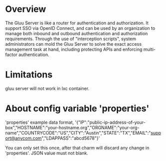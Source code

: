 # Overview

The Gluu Server is like a router for authentication and authorization.
It support SSO via OpenID Connect, and can be used by an organization to manage
both inbound and outbound authentication and authorization requirements.
Through the use of "interception scripts", system administrators can mold the
Gluu Server to solve the exact access management task at hand, including
protecting APIs and enforcing multi-factor authentication.

# Limitations

gluu server will not work in lxc container.

# About config variable 'properties'

'properties' example data format,
'{"IP":"public-ip-address-of-your-box","HOSTNAME":"your-hostname.org","ORGNAME":"your-org-name","COUNTRYCODE":"US","CITY":"Austin","STATE":"TX","EMAIL":"support@anycom.com","LDAPPASS":"abcd5678"}'

You can only set this once, after that charm will discard any change in 'properties'.
JSON value must not blank.
